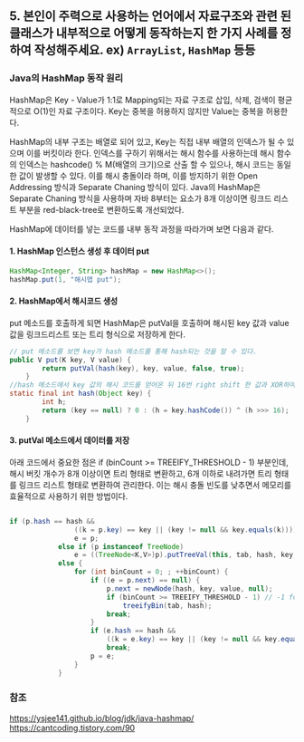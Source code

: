 ## 5. 본인이 주력으로 사용하는 언어에서 자료구조와 관련 된 클래스가 내부적으로 어떻게 동작하는지 한 가지 사례를 정하여 작성해주세요. ex) `ArrayList`, `HashMap` 등등



### Java의 HashMap 동작 원리

HashMap은 Key - Value가 1:1로 Mapping되는 자료 구조로 삽입, 삭제, 검색이 평균적으로 O(1)인 자료 구조이다. Key는 중복을 허용하지 않지만 Value는 중복을 허용한다.



HashMap의 내부 구조는 배열로 되어 있고, Key는 직접 내부 배열의 인덱스가 될 수 있으며 이를 버킷이라 한다. 인덱스를 구하기 위해서는 해시 함수를 사용하는데 해시 함수의 인덱스는 hashcode() % M(배열의 크기)으로 산출 할 수 있으나, 해시 코드는 동일한 값이 발생할 수 있다. 이를 해시 충돌이라 하며, 이를 방지하기 위한 Open Addressing 방식과 Separate Chaning 방식이 있다. Java의 HashMap은 Separate Chaning 방식을 사용하며 자바 8부터는 요소가 8개 이상이면 링크드 리스트 부분을 red-black-tree로 변환하도록 개선되었다.

HashMap에 데이터를 넣는 코드를 내부 동작 과정을 따라가며 보면 다음과 같다.

#### 1. HashMap 인스턴스 생성 후 데이터 put

```java
HashMap<Integer, String> hashMap = new HashMap<>();
hashMap.put(1, "해시맵 put");
```



#### 2. HashMap에서 해시코드 생성 

put 메소드를 호출하게 되면 HashMap은 putVal을 호출하며 해시된 key 값과 value 값을 링크드리스트 또는 트리 형식으로 저장하게 한다.

```java
// put 메소드를 보면 key가 hash 메소드를 통해 hash되는 것을 알 수 있다.
public V put(K key, V value) {
        return putVal(hash(key), key, value, false, true);
    }
//hash 메소드에서 key 값의 해시 코드를 얻어온 뒤 16번 right shift 한 값과 XOR하여 해시를 얻는다.
static final int hash(Object key) {
        int h;
        return (key == null) ? 0 : (h = key.hashCode()) ^ (h >>> 16);
    }

```

#### 3. putVal 메소드에서 데이터를 저장

아래 코드에서 중요한 점은 if (binCount >= TREEIFY_THRESHOLD - 1) 부분인데, 해시 버킷 개수가 8개 이상이면 트리 형태로 변환하고, 6개 이하로 내려가면 트리 형태를 링크드 리스트 형태로 변환하여 관리한다. 이는 해시 충돌 빈도를 낮추면서 메모리를 효율적으로 사용하기 위한 방법이다.

```java

if (p.hash == hash &&
                ((k = p.key) == key || (key != null && key.equals(k))))
                e = p;
            else if (p instanceof TreeNode)
                e = ((TreeNode<K,V>)p).putTreeVal(this, tab, hash, key, value);
            else {
                for (int binCount = 0; ; ++binCount) {
                    if ((e = p.next) == null) {
                        p.next = newNode(hash, key, value, null);
                        if (binCount >= TREEIFY_THRESHOLD - 1) // -1 for 1st
                            treeifyBin(tab, hash);
                        break;
                    }
                    if (e.hash == hash &&
                        ((k = e.key) == key || (key != null && key.equals(k))))
                        break;
                    p = e;
                }
            }
```



### 참조

https://ysjee141.github.io/blog/jdk/java-hashmap/
https://cantcoding.tistory.com/90





